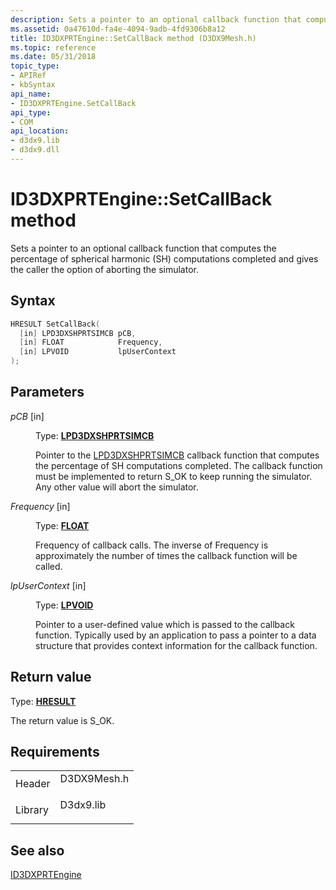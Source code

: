 ```yaml
---
description: Sets a pointer to an optional callback function that computes the percentage of spherical harmonic (SH) computations completed and gives the caller the option of aborting the simulator.
ms.assetid: 0a47610d-fa4e-4094-9adb-4fd9306b8a12
title: ID3DXPRTEngine::SetCallBack method (D3DX9Mesh.h)
ms.topic: reference
ms.date: 05/31/2018
topic_type: 
- APIRef
- kbSyntax
api_name: 
- ID3DXPRTEngine.SetCallBack
api_type: 
- COM
api_location: 
- d3dx9.lib
- d3dx9.dll
---
```


# ID3DXPRTEngine::SetCallBack method

Sets a pointer to an optional callback function that computes the percentage of spherical harmonic (SH) computations completed and gives the caller the option of aborting the simulator.

## Syntax


```C++
HRESULT SetCallBack(
  [in] LPD3DXSHPRTSIMCB pCB,
  [in] FLOAT            Frequency,
  [in] LPVOID           lpUserContext
);
```



## Parameters

<dl> <dt>

*pCB* \[in\]
</dt> <dd>

Type: **[LPD3DXSHPRTSIMCB](lpd3dxshprtsimcb.md)**

Pointer to the [LPD3DXSHPRTSIMCB](lpd3dxshprtsimcb.md) callback function that computes the percentage of SH computations completed. The callback function must be implemented to return S\_OK to keep running the simulator. Any other value will abort the simulator.

</dd> <dt>

*Frequency* \[in\]
</dt> <dd>

Type: **[**FLOAT**](../winprog/windows-data-types.md)**

Frequency of callback calls. The inverse of Frequency is approximately the number of times the callback function will be called.

</dd> <dt>

*lpUserContext* \[in\]
</dt> <dd>

Type: **[**LPVOID**](../winprog/windows-data-types.md)**

Pointer to a user-defined value which is passed to the callback function. Typically used by an application to pass a pointer to a data structure that provides context information for the callback function.

</dd> </dl>

## Return value

Type: **[**HRESULT**](https://msdn.microsoft.com/library/Bb401631(v=MSDN.10).aspx)**

The return value is S\_OK.

## Requirements



|                    |                                                                                        |
|--------------------|----------------------------------------------------------------------------------------|
| Header<br/>  | <dl> <dt>D3DX9Mesh.h</dt> </dl> |
| Library<br/> | <dl> <dt>D3dx9.lib</dt> </dl>   |



## See also

<dl> <dt>

[ID3DXPRTEngine](id3dxprtengine.md)
</dt> </dl>

 

 
